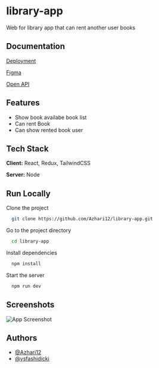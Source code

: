# library-app




Web for library app that can rent another user books


## Documentation

[Deployment](https://vercel.com/azhari12/library-app-lhvv)

[Figma](https://www.figma.com/file/Kn9JTZhMduqfbwbOuEpFeJ/Untitled?node-id=0-1&t=EKSBEUN4UINY5AB3-0)

[Open API](https://app.swaggerhub.com/apis-docs/dimasyudhana/akumulasi/1.0.0#/Transactions/post_transactions)


## Features

- Show book availabe book list
- Can rent Book
- Can show rented book user



## Tech Stack

**Client:** React, Redux, TailwindCSS

**Server:** Node


## Run Locally

Clone the project

```bash
  git clone https://github.com/Azhari12/library-app.git
```

Go to the project directory

```bash
  cd library-app
```

Install dependencies

```bash
  npm install
```

Start the server

```bash
  npm run dev
```


## Screenshots

![App Screenshot](https://via.placeholder.com/468x300?text=App+Screenshot+Here)


## Authors

- [@Azhari12](https://github.com/Azhari12)
- [@ysfashidicki](https://github.com/ysfashidicki)
